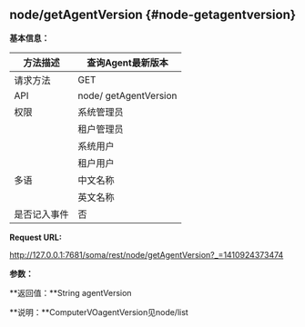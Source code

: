 ## node/getAgentVersion {#node-getagentversion}

**基本信息：**

| 方法描述 | 查询Agent最新版本 |
| --- | --- |
| 请求方法 | GET |
| API | node/ getAgentVersion |
| 权限 | 系统管理员 | 是 |
|  | 租户管理员 | 是（升级Agent使用） |
|  | 系统用户 | 是 |
|  | 租户用户 | 否 |
| 多语 | 中文名称 | 查询Agent最新版本 |
|  | 英文名称 | Query newest version of Agent |
| 是否记入事件 | 否 |

**Request URL:**

http://127.0.0.1:7681/soma/rest/node/getAgentVersion?_=1410924373474

**参数：**

**返回值：**String agentVersion

**说明：**ComputerVOagentVersion见node/list